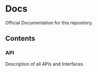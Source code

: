 # Docs

Official Documentation for this repository.

## Contents

### API

Description of all APIs and Interfaces.